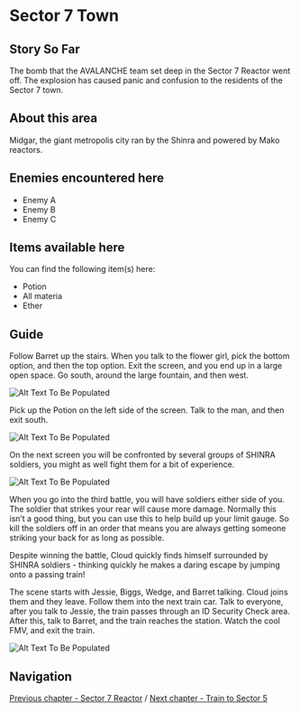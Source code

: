 #  Sector 7 Town


## Story So Far

The bomb that the AVALANCHE team set deep in the Sector 7 Reactor went off. The explosion has caused panic and confusion to the residents of the Sector 7 town.

## About this area

Midgar, the giant metropolis city ran by the Shinra and powered by Mako reactors.

## Enemies encountered here

- Enemy A
- Enemy B
- Enemy C

## Items available here

You can find the following item(s) here:

- Potion
- All materia
- Ether

## Guide

Follow Barret up the stairs. When you talk to the flower girl, pick the bottom option, and then the top option. Exit the screen, and you end up in a large open space. Go south, around the large fountain, and then west.

![Alt Text To Be Populated](/walkthrough-assets/ch02-01.png)

Pick up the Potion on the left side of the screen. Talk to the man, and then exit south.

![Alt Text To Be Populated](/walkthrough-assets/ch02-02.png)

On the next screen you will be confronted by several groups of SHINRA soldiers, you might as well fight them for a bit of experience.

![Alt Text To Be Populated](/walkthrough-assets/ch02-03.png)

When you go  into the third battle, you will have soldiers either side of you. The soldier that strikes your rear will cause more damage. Normally this isn’t a good thing, but you can use this to help build up your limit gauge. So kill the soldiers off in an order that means you are always getting someone striking your back for as long as possible.

Despite winning the battle, Cloud quickly finds himself surrounded by SHINRA soldiers - thinking quickly he makes a daring escape by jumping onto a passing train!

The scene starts with Jessie, Biggs, Wedge, and Barret talking. Cloud joins them and they leave. Follow them into the next train car. Talk to everyone, after you talk to Jessie, the train passes through an ID Security Check area. After this, talk to Barret, and the train reaches the station. Watch the cool FMV, and exit the train.

![Alt Text To Be Populated](/walkthrough-assets/ch02-04.png)



## Navigation
[Previous chapter - Sector 7 Reactor](/chapter-01-sector-7-station-and-reactor.md) / [Next chapter - Train to Sector 5](/chapter-03-sector-7-slums.md)
